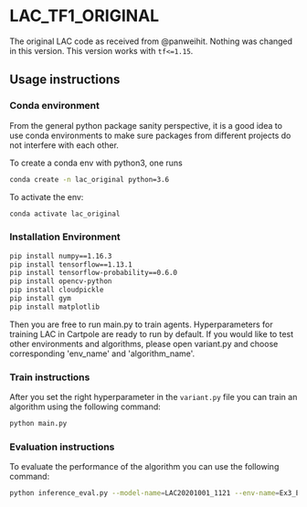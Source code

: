 # LAC_TF1_ORIGINAL

The original LAC code as received from @panweihit. Nothing was changed in this version.
This version works with `tf<=1.15`.

## Usage instructions

### Conda environment

From the general python package sanity perspective, it is a good idea to use conda environments to make sure packages from different projects do not interfere with each other.

To create a conda env with python3, one runs

```bash
conda create -n lac_original python=3.6
```

To activate the env:

```bash
conda activate lac_original
```

### Installation Environment

```bash
pip install numpy==1.16.3
pip install tensorflow==1.13.1
pip install tensorflow-probability==0.6.0
pip install opencv-python
pip install cloudpickle
pip install gym
pip install matplotlib
```

Then you are free to run main.py to train agents. Hyperparameters for training LAC in Cartpole are ready to run by default. If you would like to test other environments and algorithms, please open variant.py and choose corresponding 'env_name' and 'algorithm_name'.

### Train instructions

After you set the right hyperparameter in the `variant.py` file you can train an
algorithm using the following command:

```bash
python main.py
```

### Evaluation instructions

To evaluate the performance of the algorithm you can use the following command:

```bash
python inference_eval.py --model-name=LAC20201001_1121 --env-name=Ex3_EKF_gyro
```
